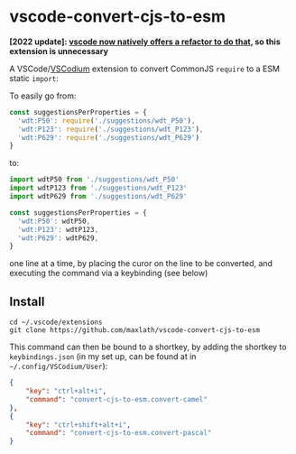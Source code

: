 # vscode-convert-cjs-to-esm

**[2022 update]: [vscode now natively offers a refactor to do that](https://stackoverflow.com/questions/69441892/how-to-refactor-all-cjs-files-to-es6-modules-in-all-files-of-a-project-or-direct), so this extension is unnecessary**

A VSCode/[VSCodium](https://vscodium.com) extension to convert CommonJS `require` to a ESM static `import`:

To easily go from:
```js
const suggestionsPerProperties = {
  'wdt:P50': require('./suggestions/wdt_P50'),
  'wdt:P123': require('./suggestions/wdt_P123'),
  'wdt:P629': require('./suggestions/wdt_P629')
}
```
to:
```js
import wdtP50 from './suggestions/wdt_P50'
import wdtP123 from './suggestions/wdt_P123'
import wdtP629 from './suggestions/wdt_P629'

const suggestionsPerProperties = {
  'wdt:P50': wdtP50,
  'wdt:P123': wdtP123,
  'wdt:P629': wdtP629,
}
```

one line at a time, by placing the curor on the line to be converted, and executing the command via a keybinding (see below)

## Install
```
cd ~/.vscode/extensions
git clone https://github.com/maxlath/vscode-convert-cjs-to-esm
```

This command can then be bound to a shortkey, by adding the shortkey to `keybindings.json` (in my set up, can be found at in `~/.config/VSCodium/User`):
```json
{
    "key": "ctrl+alt+i",
    "command": "convert-cjs-to-esm.convert-camel"
},
{
    "key": "ctrl+shift+alt+i",
    "command": "convert-cjs-to-esm.convert-pascal"
}
```
